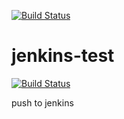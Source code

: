 [![Build Status](http://ec2-3-141-185-217.us-east-2.compute.amazonaws.com/buildStatus/icon?job=jenkins_embed&name=Jon)](http://ec2-3-141-185-217.us-east-2.compute.amazonaws.com/job/jenkins_embed/)
# jenkins-test

[![Build Status](http://ec2-3-141-185-217.us-east-2.compute.amazonaws.com/buildStatus/icon?job=jenkins-git-intigration&name=Jon)](http://ec2-3-141-185-217.us-east-2.compute.amazonaws.com/job/jenkins-git-intigration/)

push to jenkins
